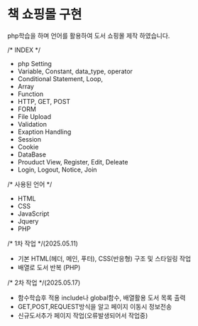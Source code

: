 # 책 쇼핑몰 구현
php학습을 하며 언어를 활용하여 도서 쇼핑몰 제작 하였습니다.

/* INDEX */
- php Setting
- Variable, Constant, data_type, operator
- Conditional Statement, Loop,
- Array
- Function
- HTTP, GET, POST
- FORM
- File Upload
- Validation
- Exaption Handling
- Session
- Cookie
- DataBase
- Prouduct View, Register, Edit, Deleate
- Login, Logout, Notice, Join


/* 사용된 언어 */
- HTML
- CSS
- JavaScript
- Jquery
- PHP


/* 1차 작업 */(2025.05.11)
- 기본 HTML(헤더, 메인, 푸터), CSS(반응형) 구조 및 스타일링 작업
- 배열로 도서 반복 (PHP)


/* 2차 작업 */(2025.05.17)
- 함수학습후 적용 include나 global함수, 배열활용 도서 목록 출력
- GET,POST,REQUEST방식을 알고 페이지 이동시 정보전송
- 신규도서추가 페이지 작업(오류발생되어서 작업중)


